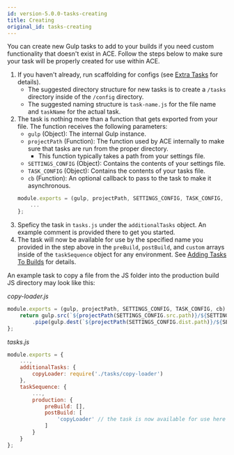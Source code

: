 ```yaml
---
id: version-5.0.0-tasks-creating
title: Creating
original_id: tasks-creating
---
```


You can create new Gulp tasks to add to your builds if you need custom functionality that doesn't exist in ACE. Follow the steps below to make sure your task will be properly created for use within ACE.

1. If you haven't already, run scaffolding for configs (see [Extra Tasks](tasks-extra) for details).
    * The suggested directory structure for new tasks is to create a `/tasks` directory inside of the `/config` directory.
    * The suggested naming structure is `task-name.js` for the file name and `taskName` for the actual task.
1. The task is nothing more than a function that gets exported from your file. The function receives the following parameters:
    * `gulp` (Object): The internal Gulp instance.<br />
    * `projectPath` (Function): The function used by ACE internally to make sure that tasks are run from the proper directory.
        * This function typically takes a path from your settings file.
    * `SETTINGS_CONFIG` (Object): Contains the contents of your settings file.
    * `TASK_CONFIG` (Object): Contains the contents of your tasks file.
    * `cb` (Function): An optional callback to pass to the task to make it asynchronous.
    ```javascript
    module.exports = (gulp, projectPath, SETTINGS_CONFIG, TASK_CONFIG, cb) => {
        ...
    };
    ```
1. Speficy the task in `tasks.js` under the `additionalTasks` object. An example comment is provided there to get you started.
1. The task will now be available for use by the specified name you provided in the step above in the `preBuild`, `postBuild`, and `custom` arrays inside of the `taskSequence` object for any environment. See [Adding Tasks To Builds](tasks-adding) for details.

An example task to copy a file from the JS folder into the production build JS directory may look like this:

*copy-loader.js*
```javascript
module.exports = (gulp, projectPath, SETTINGS_CONFIG, TASK_CONFIG, cb) => {
    return gulp.src(`${projectPath(SETTINGS_CONFIG.src.path)}/${SETTINGS_CONFIG.src.js.path}/loader.js`)
        .pipe(gulp.dest(`${projectPath(SETTINGS_CONFIG.dist.path)}/${SETTINGS_CONFIG.src.js.path}`));
};
```

*tasks.js*
```javascript
module.exports = {
    ...,
    additionalTasks: {
        copyLoader: require('./tasks/copy-loader')
    },
    taskSequence: {
        ...,
        production: {
            preBuild: [],
            postBuild: [
                'copyLoader' // the task is now available for use here
            ]
        }
    }
};
```
